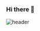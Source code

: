 ### Hi there 👋
![header](https://capsule-render.vercel.app/api?type=slice&color=gradient&text=%20JisuPark%20%20&height=200&fontSize=100)

<!--
**migyeonglee/migyeonglee** is a ✨ _special_ ✨ repository because its `README.md` (this file) appears on your GitHub profile.

Here are some ideas to get you started:

- 🔭 I’m currently working on ...
- 🌱 I’m currently learning ...
- 👯 I’m looking to collaborate on ...
- 🤔 I’m looking for help with ...
- 💬 Ask me about ...
- 📫 How to reach me: ...
- 😄 Pronouns: ...
- ⚡ Fun fact: ...
-->
